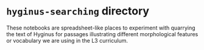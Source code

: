 # `hyginus-searching` directory

These notebooks are spreadsheet-like places to experiment with quarrying the text of Hyginus for passages illustrating different
morphological features or vocabulary we are using in the L3 curriculum.
